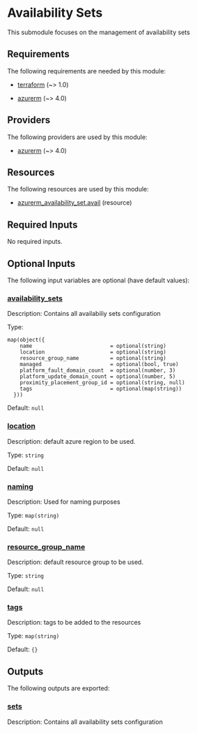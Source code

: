 # Availability Sets

This submodule focuses on the management of availability sets

<!-- BEGIN_TF_DOCS -->
## Requirements

The following requirements are needed by this module:

- <a name="requirement_terraform"></a> [terraform](#requirement\_terraform) (~> 1.0)

- <a name="requirement_azurerm"></a> [azurerm](#requirement\_azurerm) (~> 4.0)

## Providers

The following providers are used by this module:

- <a name="provider_azurerm"></a> [azurerm](#provider\_azurerm) (~> 4.0)

## Resources

The following resources are used by this module:

- [azurerm_availability_set.avail](https://registry.terraform.io/providers/hashicorp/azurerm/latest/docs/resources/availability_set) (resource)

## Required Inputs

No required inputs.

## Optional Inputs

The following input variables are optional (have default values):

### <a name="input_availability_sets"></a> [availability\_sets](#input\_availability\_sets)

Description: Contains all availabiliy sets configuration

Type:

```hcl
map(object({
    name                         = optional(string)
    location                     = optional(string)
    resource_group_name          = optional(string)
    managed                      = optional(bool, true)
    platform_fault_domain_count  = optional(number, 3)
    platform_update_domain_count = optional(number, 5)
    proximity_placement_group_id = optional(string, null)
    tags                         = optional(map(string))
  }))
```

Default: `null`

### <a name="input_location"></a> [location](#input\_location)

Description: default azure region to be used.

Type: `string`

Default: `null`

### <a name="input_naming"></a> [naming](#input\_naming)

Description: Used for naming purposes

Type: `map(string)`

Default: `null`

### <a name="input_resource_group_name"></a> [resource\_group\_name](#input\_resource\_group\_name)

Description: default resource group to be used.

Type: `string`

Default: `null`

### <a name="input_tags"></a> [tags](#input\_tags)

Description: tags to be added to the resources

Type: `map(string)`

Default: `{}`

## Outputs

The following outputs are exported:

### <a name="output_sets"></a> [sets](#output\_sets)

Description: Contains all availability sets configuration
<!-- END_TF_DOCS -->
